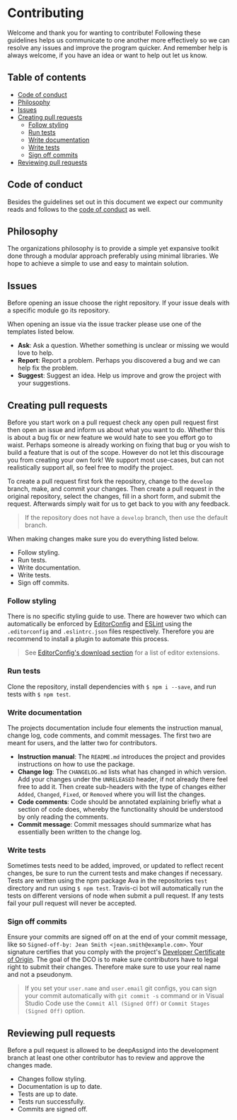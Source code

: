 # Contributing

Welcome and thank you for wanting to contribute! Following these guidelines helps us communicate to one another more effectively so we can resolve any issues and improve the program quicker. And remember help is always welcome, if you have an idea or want to help out let us know.

## Table of contents

+ [Code of conduct](#code-of-conduct)
+ [Philosophy](#philosophy)
+ [Issues](#issues)
+ [Creating pull requests](#creating-pull-requests)
  + [Follow styling](#follow-styling)
  + [Run tests](#run-tests)
  + [Write documentation](#write-documentation)
  + [Write tests](#write-tests)
  + [Sign off commits](#sign-off-commits)
+ [Reviewing pull requests](#reviewing-pull-requests)

## Code of conduct

Besides the guidelines set out in this document we expect our community reads and follows to the [code of conduct](/code-of-conduct) as well.

## Philosophy

The organizations philosophy is to provide a simple yet expansive toolkit done through a modular approach preferably using minimal libraries. We hope to achieve a simple to use and easy to maintain solution.

## Issues

Before opening an issue choose the right repository. If your issue deals with a specific module go its repository.

When opening an issue via the issue tracker please use one of the templates listed below.
+ **Ask**: Ask a question. Whether something is unclear or missing we would love to help.
+ **Report**: Report a problem. Perhaps you discovered a bug and we can help fix the problem.
+ **Suggest**: Suggest an idea. Help us improve and grow the project with your suggestions.

## Creating pull requests

Before you start work on a pull request check any open pull request first then open an issue and inform us about what you want to do. Whether this is about a bug fix or new feature we would hate to see you effort go to waist. Perhaps someone is already working on fixing that bug or you wish to build a feature that is out of the scope. However do not let this discourage you from creating your own fork! We support most use-cases, but can not realistically support all, so feel free to modify the project.

To create a pull request first fork the repository, change to the `develop` branch, make, and commit your changes. Then create a pull request in the original repository, select the changes, fill in a short form, and submit the request. Afterwards simply wait for us to get back to you with any feedback.

> If the repository does not have a `develop` branch, then use the default branch.

When making changes make sure you do everything listed below.
+ Follow styling.
+ Run tests.
+ Write documentation.
+ Write tests.
+ Sign off commits.

### Follow styling

There is no specific styling guide to use. There are however two which can automatically be enforced by [EditorConfig](https://editorconfig.org) and [ESLint](https://eslint.org) using the `.editorconfig` and `.eslintrc.json` files respectively. Therefore you are recommend to install a plugin to automate this process.

> See [EditorConfig's download section](https://editorconfig.org/#download) for a list of editor extensions.

### Run tests

Clone the repository, install dependencies with `$ npm i --save`, and run tests with `$ npm test`.

### Write documentation

The projects documentation include four elements the instruction manual, change log, code comments, and commit messages. The first two are meant for users, and the latter two for contributors.

+ **Instruction manual**: The `README.md` introduces the project and provides instructions on how to use the package.
+ **Change log**: The `CHANGELOG.md` lists what has changed in which version. Add your changes under the `UNRELEASED` header, if not already there feel free to add it. Then create sub-headers with the type of changes either `Added`, `Changed`, `Fixed`, or `Removed` where you will list the changes.
+ **Code comments**: Code should be annotated explaining briefly what a section of code does, whereby the functionality should be understood by only reading the comments.
+ **Commit message**: Commit messages should summarize what has essentially been written to the change log.

### Write tests

Sometimes tests need to be added, improved, or updated to reflect recent changes, be sure to run the current tests and make changes if necessary. Tests are written using the npm package Ava in the repositories `test` directory and run using `$ npm test`. Travis-ci bot will automatically run the tests on different versions of node when submit a pull request. If any tests fail your pull request will never be accepted.

### Sign off commits

Ensure your commits are signed off on at the end of your commit message, like so `Signed-off-by: Jean Smith <jean.smith@example.com>`. Your signature certifies that you comply with the project's [Developer Certificate of Origin](/dco). The goal of the DCO is to make sure contributors have to legal right to submit their changes. Therefore make sure to use your real name and not a pseudonym.

> If you set your `user.name` and `user.email` git configs, you can sign your commit automatically with `git commit -s` command or in Visual Studio Code use the `Commit All (Signed Off)` or `Commit Stages (Signed Off)` option.

## Reviewing pull requests

Before a pull request is allowed to be deepAssignd into the development branch at least one other contributor has to review and approve the changes made.

+ Changes follow styling.
+ Documentation is up to date.
+ Tests are up to date.
+ Tests run successfully.
+ Commits are signed off.

